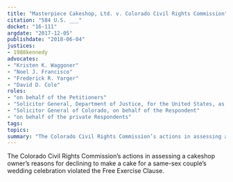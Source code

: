 ```yaml
---
title: "Masterpiece Cakeshop, Ltd. v. Colorado Civil Rights Commission"
citation: "584 U.S. ___"
docket: "16-111"
argdate: "2017-12-05"
publishdate: "2018-06-04"
justices:
- 1988kennedy
advocates:
- "Kristen K. Waggoner"
- "Noel J. Francisco"
- "Frederick R. Yarger"
- "David D. Cole"
roles:
- "on behalf of the Petitioners"
- "Solicitor General, Department of Justice, for the United States, as amicus curiae, supporting the Petitioners"
- "Solicitor General of Colorado, on behalf of the Respondent"
- "on behalf of the private Respondents"
tags:
topics:
summary: "The Colorado Civil Rights Commission’s actions in assessing a cakeshop owner’s reasons for declining to make a cake for a same-sex couple’s wedding celebration violated the Free Exercise Clause."
---
```

The Colorado Civil Rights Commission’s actions in assessing a cakeshop owner’s reasons for declining to make a cake for a same-sex couple’s wedding celebration violated the Free Exercise Clause.

